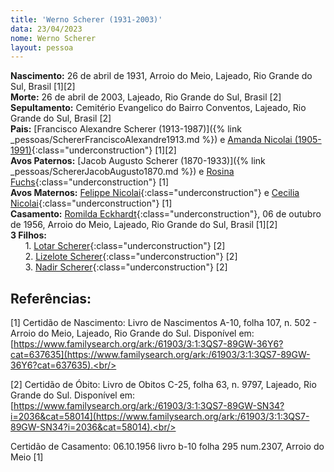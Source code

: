 ```yaml
---
title: 'Werno Scherer (1931-2003)'
data: 23/04/2023
nome: Werno Scherer
layout: pessoa
---
```


**Nascimento:** 26 de abril de 1931, Arroio do Meio, Lajeado, Rio Grande do Sul, Brasil [1][2]<br/>
**Morte:** 26 de abril de 2003, Lajeado, Rio Grande do Sul, Brasil [2]<br/>
**Sepultamento:** Cemitério Evangelico do Bairro Conventos, Lajeado, Rio Grande do Sul, Brasil [2]<br/>
**Pais:** [Francisco Alexandre Scherer (1913-1987)]({% link _pessoas/SchererFranciscoAlexandre1913.md %}) e [Amanda Nicolai (1905-1991)](){:class="underconstruction"} [1][2]<br/>
**Avos Paternos:** [Jacob Augusto Scherer (1870-1933)]({% link _pessoas/SchererJacobAugusto1870.md %}) e [Rosina Fuchs](){:class="underconstruction"} [1]<br/>
**Avos Maternos:** [Felippe Nicolai](){:class="underconstruction"} e [Cecilia Nicolai](){:class="underconstruction"} [1]<br/>
**Casamento:** [Romilda Eckhardt](){:class="underconstruction"}, 06 de outubro de 1956, Arroio do Meio, Lajeado, Rio Grande do Sul, Brasil [1][2]<br/>
**3 Filhos:**<br/>
&nbsp;&nbsp;&nbsp;&nbsp;&nbsp;&nbsp;1. [Lotar Scherer](){:class="underconstruction"} [2]<br/>
&nbsp;&nbsp;&nbsp;&nbsp;&nbsp;&nbsp;2. [Lizelote Scherer](){:class="underconstruction"} [2]<br/>
&nbsp;&nbsp;&nbsp;&nbsp;&nbsp;&nbsp;3. [Nadir Scherer](){:class="underconstruction"} [2]<br/>

## Referências:

[1] Certidão de Nascimento: Livro de Nascimentos A-10, folha 107, n. 502 - Arroio do Meio, Lajeado, Rio Grande do Sul. Disponível em: [https://www.familysearch.org/ark:/61903/3:1:3QS7-89GW-36Y6?cat=637635](https://www.familysearch.org/ark:/61903/3:1:3QS7-89GW-36Y6?cat=637635).<br/>

[2] Certidão de Óbito: Livro de Obitos C-25, folha 63, n. 9797, Lajeado, Rio Grande do Sul. Disponível em: [https://www.familysearch.org/ark:/61903/3:1:3QS7-89GW-SN34?i=2036&cat=58014](https://www.familysearch.org/ark:/61903/3:1:3QS7-89GW-SN34?i=2036&cat=58014).<br/>

Certidão de Casamento: 06.10.1956 livro b-10 folha 295 num.2307, Arroio do Meio [1]<br/>
